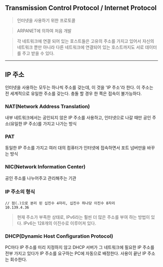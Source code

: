 ## Transmission Control Protocol / Internet Protocol

> 인터넷을 사용하기 위한 프로토콜

> ARPANET에 의하여 처음 개발

> 각 네트워크에 연결 되어 있는 호스트들은 고유의 주소를 가지고 있어서 자신의 네트워크 뿐만 아니라 다른 네트워크에 연결되어 있는 호스트까지도 서로 데이터를 주고 받을 수 있다.



---



## IP 주소

인터넷을 사용하는 모두는 하나씩 주소를 갖는데, 이 것을 'IP 주소'라 한다. 이 주소는 전 세계적으로 유일한 주소를 갖는다. 충돌 할 경우 한 쪽은 접속이 불가능하다.



### NAT(Network Address Translation)

내부 네트워크에서는 공인되지 않은 IP 주소를 사용하고, 인터넷으로 나갈 때만 공인 주소(유일한 IP 주소)를 가지고 나가는 방식



### PAT

동일한 IP 주소를 가지고 여러 대의 컴퓨터가 인터넷에 접속하면서 포트 넘버만을 바꾸는 방식



### NIC(Network Information Center)

공인 주소를 나누어주고 관리해주는 기관



### IP 주소의 형식

```basic
// 점(.)으로 분리 된 십진수 4자리, 십진수 하나당 이진수 8자리
10.139.4.36 
```

> 현재 주소가 부족한 상태로, IPv6라는 훨씬 더 많은 주소를 부여 하는 방법이 있다. IPv6는 128개의 이진수로 이루어져 있다.



### DHCP(Dynamic Host Configuration Protocol)

PC마다 IP 주소를 미리 지정하지 않고 DHCP 서버가 그 네트워크에 필요한 IP 주소를 전부 가지고 있다가 IP 주소를 요구하는 PC에 자동으로 배정한다. 사용이 끝난 IP 주소는 회수한다.

